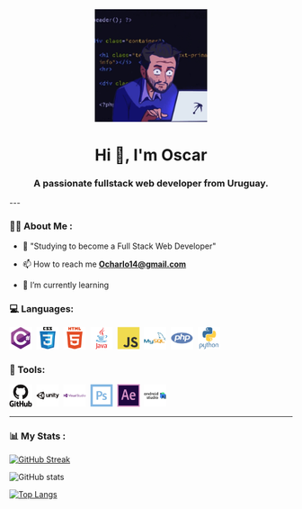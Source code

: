 <div id="header" align="center">
    <img src="resources/developer.gif" width="200" />
    <h1 align="center">Hi 👋, I'm Oscar</h1>
    <h3 align="center">A passionate fullstack web developer from Uruguay.</h3>
</div>
---

### 👨‍💻 About Me :

- 📝 "Studying to become a Full Stack Web Developer"

- 📫 How to reach me **Ocharlo14@gmail.com**

- 🌱 I’m currently learning


<div align="left">
    <h3>💻 Languages:</h3>
        <div>
            <img src="resources/csharp.svg" title="C#" alt="C#" width="40" height="40"/>&nbsp;
            <img src="resources/css3.svg"  title="CSS3" alt="CSS" width="40" height="40"/>&nbsp;
            <img src="resources/html5.svg" title="html5" alt="html5" width="40" height="40"/>&nbsp;
            <img src="resources/java.svg" title="java" alt="java" width="40" height="40"/>&nbsp;
            <img src="resources/javascript.svg" title="javascript"  alt="javascript" width="40" height="40"/>&nbsp;
            <img src="resources/mysql.svg" title="mysql" **alt="mysql" width="40" height="40"/>&nbsp;
            <img src="resources/php.svg" title="php" **alt="php" width="40" height="40"/>&nbsp;
            <img src="resources/python.svg" title="python" **alt="python" width="40" height="40"/>&nbsp;            
        </div>
    <h3>🔨 Tools:</h3>
        <div>
        <img src="resources/github.svg" title="github" alt="github" width="40" height="40"/>&nbsp;
        <img src="resources/unity.svg"  title="unity" alt="unity" width="40" height="40"/>&nbsp;
        <img src="resources/visualstudio.svg" title="visualstudio" alt="visualstudio" width="40" height="40"/>&nbsp;
        <img src="resources/photoshop.svg" title="photoshop" alt="photoshop" width="40" height="40"/>&nbsp;
        <img src="resources/aftereffects.svg" title="aftereffects"  alt="aftereffects" width="40" height="40"/>&nbsp;
        <img src="resources/androidstudio.svg" title="androidstudio" **alt="androidstudio" width="40" height="40"/>&nbsp;
      </div>
</div>

---

### 📊 My Stats :

[![GitHub Streak](https://streak-stats.demolab.com?user=Oskrkun&theme=dark&hide_border=true)](https://git.io/streak-stats)

![GitHub stats](https://github-readme-stats.vercel.app/api?username=Oskrkun&show_icons=true&theme=radical)

[![Top Langs](https://github-readme-stats.vercel.app/api/top-langs/?username=Oskrkun&theme=tokyonight)](https://github.com/anuraghazra/github-readme-stats)
